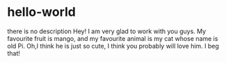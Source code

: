 # hello-world
 there is no description
 Hey! I am very glad to work with you guys. My favourite fruit is mango, and my favourite animal is my cat whose name is old Pi. Oh,I think he is just so cute, I think you probably will love him. I beg that!
